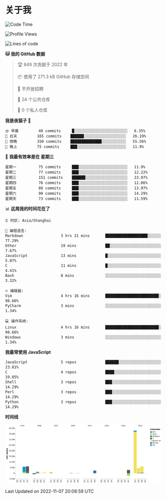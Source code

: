 # 关于我

<!--START_SECTION:waka-->
![Code Time](http://img.shields.io/badge/Code%20Time-690%20hrs%206%20mins-blue)

![Profile Views](http://img.shields.io/badge/%E4%B8%AA%E4%BA%BA%E8%B5%84%E6%96%99%E8%A7%82%E7%9C%8B%E6%AC%A1%E6%95%B0-0-blue)

![Lines of code](https://img.shields.io/badge/%E4%BB%8E%E3%80%8CHello%20World%E3%80%8D%E8%B5%B7%E6%88%91%E5%B7%B2%E7%BB%8F%E5%86%99%E4%BA%86-67%20Thousand%20%E8%A1%8C%E4%BB%A3%E7%A0%81-blue)

**🐱 我的 GitHub 数据** 

> 🏆 849 次贡献于 2022 年
 > 
> 📦  使用了 271.3 kB GitHub 存储空间 
 > 
> 🚫 不开放招聘
 > 
> 📜 24 个公共仓库 
 > 
> 🔑 0 个私人仓库  
 > 
**我是夜猫子 🦉** 

```text
🌞 早晨         40 commits     █░░░░░░░░░░░░░░░░░░░░░░░░   6.35% 
🌆 白天         165 commits    ██████░░░░░░░░░░░░░░░░░░░   26.19% 
🌃 傍晚         350 commits    ██████████████░░░░░░░░░░░   55.56% 
🌙 晚上         75 commits     ███░░░░░░░░░░░░░░░░░░░░░░   11.9%

```
📅 **我最有效率是在 星期三** 

```text
星期一          75 commits     ███░░░░░░░░░░░░░░░░░░░░░░   11.9% 
星期二          77 commits     ███░░░░░░░░░░░░░░░░░░░░░░   12.22% 
星期三          151 commits    ██████░░░░░░░░░░░░░░░░░░░   23.97% 
星期四          76 commits     ███░░░░░░░░░░░░░░░░░░░░░░   12.06% 
星期五          88 commits     ███░░░░░░░░░░░░░░░░░░░░░░   13.97% 
星期六          90 commits     ███░░░░░░░░░░░░░░░░░░░░░░   14.29% 
星期天          73 commits     ███░░░░░░░░░░░░░░░░░░░░░░   11.59%

```


📊 **这周我的时间花在了** 

```text
⌚︎ 时区: Asia/Shanghai

💬 编程语言: 
Markdown                 3 hrs 21 mins       ███████████████████░░░░░░   77.29% 
Other                    19 mins             ██░░░░░░░░░░░░░░░░░░░░░░░   7.67% 
JavaScript               13 mins             █░░░░░░░░░░░░░░░░░░░░░░░░   5.07% 
C                        11 mins             █░░░░░░░░░░░░░░░░░░░░░░░░   4.41% 
Bash                     8 mins              ░░░░░░░░░░░░░░░░░░░░░░░░░   3.32%

🔥 编辑器: 
Vim                      4 hrs 16 mins       ████████████████████████░   98.66% 
PyCharm                  3 mins              ░░░░░░░░░░░░░░░░░░░░░░░░░   1.34%

💻 操作系统: 
Linux                    4 hrs 16 mins       ████████████████████████░   98.66% 
Windows                  3 mins              ░░░░░░░░░░░░░░░░░░░░░░░░░   1.34%

```

**我最常使用 JavaScript** 

```text
JavaScript               5 repos             ██████░░░░░░░░░░░░░░░░░░░   23.81% 
C                        4 repos             ████░░░░░░░░░░░░░░░░░░░░░   19.05% 
Shell                    3 repos             ███░░░░░░░░░░░░░░░░░░░░░░   14.29% 
Perl                     3 repos             ███░░░░░░░░░░░░░░░░░░░░░░   14.29% 
Python                   3 repos             ███░░░░░░░░░░░░░░░░░░░░░░   14.29%

```


**时间线**

![Chart not found](https://raw.githubusercontent.com/Arondight/Arondight/master/charts/bar_graph.png) 


 Last Updated on 2022-11-07 20:08:59 UTC
<!--END_SECTION:waka-->
